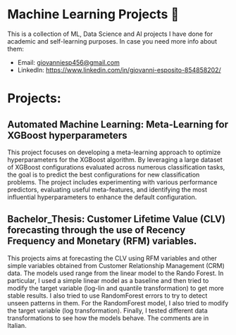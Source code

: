 # Machine Learning Projects :rocket:
This is a collection of ML, Data Science and AI projects I have done for academic and self-learning purposes.
In case you need more info about them:
  - Email: giovanniesp456@gmail.com
  - LinkedIn: https://www.linkedin.com/in/giovanni-esposito-854858202/
# Projects:
## Automated Machine Learning: Meta-Learning for XGBoost hyperparameters
This project focuses on developing a meta-learning approach to optimize hyperparameters for the XGBoost algorithm. 
By leveraging a large dataset of XGBoost configurations evaluated across numerous classification tasks, the goal is to predict the best configurations for new classification problems. 
The project includes experimenting with various performance predictors, evaluating useful meta-features, and identifying the most influential hyperparameters to enhance the default configuration.

## Bachelor_Thesis: Customer Lifetime Value (CLV) forecasting through the use of Recency Frequency and Monetary (RFM) variables.
This projects aims at forecasting the CLV using RFM variables and other simple variables obtained from Customer Relationship Management (CRM) data. The models used range from the linear model to the Rando Forest. In particular, I used a simple linear model as a baseline and then tried to modify the target variable (log-lin and quantile transformation) to get more stable results. I also tried to use RandomForest errors to try to detect unseen patterns in them. For the RandomForest model, I also tried to modify the target variable (log transformation). Finally, I tested different data transformations to see how the models behave. The comments are in Italian.
